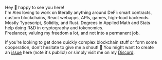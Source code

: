 Hey 👋 happy to see you here! <br> 
I'm Alex loving to work on literally anything around DeFi: smart contracts, custom blockchains, React webapps, APIs, games, high-load backends. 
Mostly Typescript, Solidity, and Rust. Degrees in Applied Math and Stats help doing R&D in cryptography and tokenomics.<br>
Freelancer, valuing my freedom a lot, and not into a permanent job. 

If you're looking to get done quickly complex blockchain stuff or form some cooperation, don't hesitate to give me a shout! 🤳
You might want to create an [issue](https://github.com/crypt0grapher/crypt0grapher/issues/new) here (note it's public!) or simply visit me on my [Discord](https://discord.gg/9AkGNPvU).

<!--
**crypt0grapher/crypt0grapher** is a ✨ _special_ ✨ repository because its `README.md` (this file) appears on your GitHub profile.

Here are some ideas to get you started:

- 🔭 I’m currently working on ...
- 🌱 I’m currently learning ...
- 👯 I’m looking to collaborate on ...
- 🤔 I’m looking for help with ...
- 💬 Ask me about ...
- 📫 How to reach me: ...
- 😄 Pronouns: ...
- ⚡ Fun fact: ...
-->
